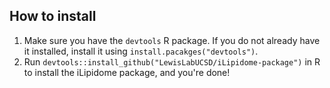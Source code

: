 ## How to install

1. Make sure you have the `devtools` R package. If you do not already have it installed, install it using `install.pacakges("devtools")`.
2. Run `devtools::install_github("LewisLabUCSD/iLipidome-package")` in R to install the iLipidome package, and you're done!

